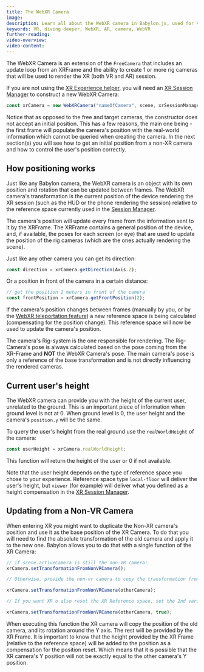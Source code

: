 ```yaml
---
title: The WebXR Camera
image: 
description: Learn all about the WebXR camera in Babylon.js, used for VR and AR sessions.
keywords: VR, diving deeper, WebXR, AR, camera, WebVR
further-reading:
video-overview:
video-content:
---
```


The WebXR Camera is an extension of the `FreeCamera` that includes an update loop from an XRFrame and the ability to create 1 or more rig cameras that will be used to render the XR (both VR and AR) session.

If you are not using the [XR Experience helper](/divingDeeper/webXR/webXRExperienceHelpers), you will need an [XR Session Manager](/divingDeeper/webXR/webXRSessionManagers) to construct a new WebXR Camera:

``` javascript
const xrCamera = new WebXRCamera("nameOfCamera", scene, xrSessionManager);
```

Notice that as opposed to the free and target cameras, the constructor does not accept an initial position. This has a few reasons, the main one being - the first frame will populate the camera's position with the real-world information which cannot be queried when creating the camera. In the next section(s) you will see how to get an initial position from a non-XR camera and how to control the user's position correctly.

## How positioning works

Just like any Babylon camera, the WebXR camera is an object with its own position and rotation that can be updated between frames. The WebXR camera's transformation is the current position of the device rendering the XR session (such as the HUD or the phone rendering the session) relative to the reference space currently used in the [Session Manager](/divingDeeper/webXR/webXRSessionManagers).

The camera's position will update every frame from the information sent to it by the XRFrame. The XRFrame contains a general position of the device, and, if available, the poses for each screen (or eye) that are used to update the position of the rig cameras (which are the ones actually rendering the scene).

Just like any other camera you can get its direction:

``` javascript
const direction = xrCamera.getDirection(Axis.Z);
```

Or a position in front of the camera in a certain distance:

``` javascript
// get the position 2 meters in front of the camera
const frontPosition = xrCamera.getFrontPosition(2);
```

If the camera's position changes between frames (manually by you, or by the [WebXR teleportation feature](/typedoc/classes/babylon.webxrmotioncontrollerteleportation)) a new reference space is being calculated (compensating for the position change). This reference space will now be used to update the camera's position.

The camera's Rig-system is the one responsible for rendering. The Rig-Camera's pose is always calculated based on the pose coming from the XR-Frame and **NOT** the WebXR Camera's pose. The main camera's pose is only a reference of the base transformation and is not directly influencing the rendered cameras.

## Current user's height

The WebXR camera can provide you with the height of the current user, unrelated to the ground. This is an important piece of information when ground level is not at 0. When ground level is 0, the user height and the camera's `position.y` will be the same.

To query the user's height from the real ground use the `realWorldHeight` of the camera:

```javascript
const userHeight = xrCamera.realWorldHeight;
```

This function will return the height of the user or 0 if not available.

Note that the user height depends on the type of reference space you chose to your experience. Reference space type `local-floor` will deliver the user's height, but `viewer` (for example) will deliver what you defined as a height compensation in the [XR Session Manager](/divingDeeper/webXR/webXRSessionManagers).

## Updating from a Non-VR Camera

When entering XR you might want to duplicate the Non-XR camera's position and use it as the base position of the XR Camera. To do that you will need to find the absolute transformation of the old camera and apply it to the new one. Babylon allows you to do that with a single function of the XR Camera:

``` javascript
// if scene.activeCamera is still the non-VR camera:
xrCamera.setTransformationFromNonVRCamera();

// Otherwise, provide the non-vr camera to copy the transformation from:

xrCamera.setTransformationFromNonVRCamera(otherCamera);

// If you want XR o also reset the XR Reference space, set the 2nd variable to true:

xrCamera.setTransformationFromNonVRCamera(otherCamera, true);
```

When executing this function the XR camera will copy the position of the old camera, and its rotation around the Y axis. The rest will be provided by the XR Frame. It is important to know that the height provided by the XR Frame (relative to the reference space) will be added to the position as a compensation for the position reset. Which means that it is possible that the XR camera's Y position will not be exactly equal to the other camera's Y position.
